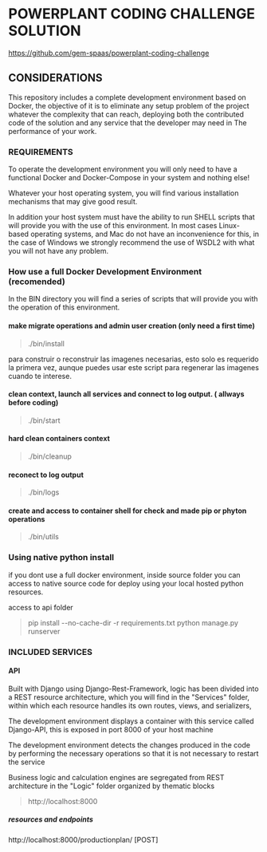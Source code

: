 # POWERPLANT CODING CHALLENGE SOLUTION
https://github.com/gem-spaas/powerplant-coding-challenge

## CONSIDERATIONS 

This repository includes a complete development environment based on Docker, the objective of it is to eliminate any setup problem of the project whatever the complexity that can reach, deploying both the contributed code of the solution and any service that the developer may need in The performance of your work.



### REQUIREMENTS
To operate the development environment you will only need to have a functional Docker and Docker-Compose in your system and nothing else!

Whatever your host operating system, you will find various installation mechanisms that may give good result.

In addition your host system must have the ability to run SHELL scripts that will provide you with the use of this environment. In most cases Linux-based operating systems, and Mac do not have an inconvenience for this, in the case of Windows we strongly recommend the use of WSDL2 with what you will not have any problem.

### How use a full Docker Development Environment (recomended)

In the BIN directory you will find a series of scripts that will provide you with the operation of this environment.


#### make migrate operations and admin user creation (only need a first time)
> ./bin/install 

para construir o reconstruir las imagenes necesarias, esto solo es requerido la primera vez, aunque puedes usar este script para regenerar las imagenes cuando te interese.
#### clean context, launch all services and connect to log output. ( allways before coding)

> ./bin/start 

#### hard clean containers context

> ./bin/cleanup

#### reconect to log output

> ./bin/logs

#### create and access to container shell for check and made pip or phyton operations

> ./bin/utils


### Using native python install 


if you dont use a full docker environment, inside source folder you can access to native source code for deploy using your local hosted python resources.

access to api folder

> pip install --no-cache-dir -r requirements.txt
> python manage.py runserver



### INCLUDED SERVICES

#### API

Built with Django using Django-Rest-Framework, logic has been divided into a REST resource architecture, which you will find in the "Services" folder, within which each resource handles its own routes, views, and serializers,

The development environment displays a container with this service called Django-API, this is exposed in port 8000 of your host machine

The development environment detects the changes produced in the code by performing the necessary operations so that it is not necessary to restart the service

Business logic and calculation engines are segregated from REST architecture in the "Logic" folder organized by thematic blocks

> http://localhost:8000


##### resources and endpoints

http://localhost:8000/productionplan/ [POST]